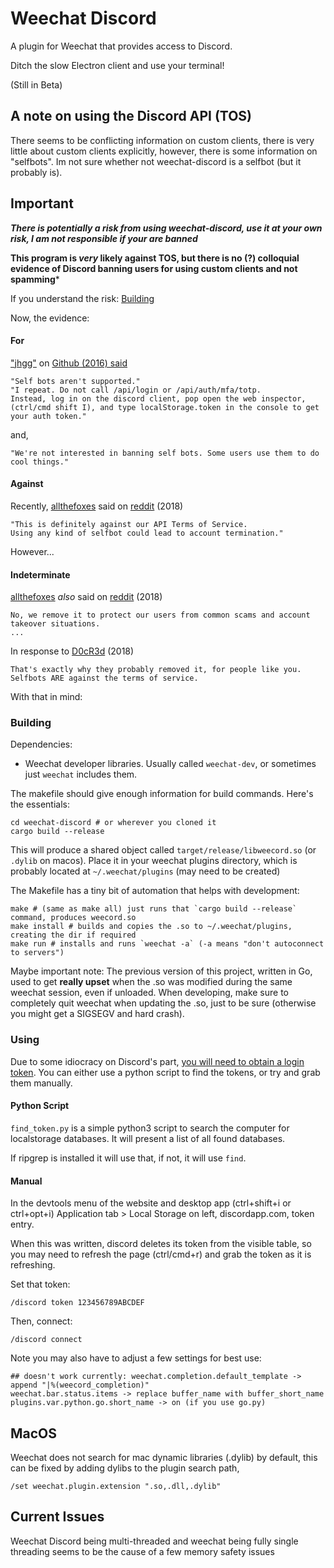 Weechat Discord
===============

A plugin for Weechat that provides access to Discord.

Ditch the slow Electron client and use your terminal!

(Still in Beta)

## A note on using the Discord API (TOS)

There seems to be conflicting information on custom clients, there is very little about custom clients explicitly, however, there is some information on "selfbots". Im not sure whether not weechat-discord is a selfbot (but it probably is).

## Important

***There is potentially a risk from using weechat-discord, use it at your own risk, I am not responsible if your are banned***

**This program is _very_ likely against TOS, but there is no (?) colloquial evidence of Discord banning users for using custom clients and not spamming***

If you understand the risk: <a href="#building">Building</a>

Now, the evidence:

#### For

["jhgg"](https://github.com/jhgg) on [Github (2016) said](https://github.com/discordapp/discord-api-docs/issues/69)

```
"Self bots aren't supported."
"I repeat. Do not call /api/login or /api/auth/mfa/totp. 
Instead, log in on the discord client, pop open the web inspector, (ctrl/cmd shift I), and type localStorage.token in the console to get your auth token."
```

and,
```
"We're not interested in banning self bots. Some users use them to do cool things."
```

#### Against

Recently, [allthefoxes](https://www.reddit.com/user/allthefoxes) said on [reddit](https://www.reddit.com/r/discordapp/comments/9435e8/discord_wont_let_you_have_your_own_token/e3ifppw) (2018)

```
"This is definitely against our API Terms of Service.
Using any kind of selfbot could lead to account termination."
```

However...

#### Indeterminate

[allthefoxes](https://www.reddit.com/user/allthefoxes) _also_ said on [reddit](https://www.reddit.com/r/discordapp/comments/9435e8/discord_wont_let_you_have_your_own_token/e3ifppw) (2018)

```
No, we remove it to protect our users from common scams and account takeover situations.
...
```

In response to [D0cR3d](https://www.reddit.com/user/D0cR3d) (2018)
```
That's exactly why they probably removed it, for people like you. Selfbots ARE against the terms of service.
```

With that in mind:

### Building

Dependencies:

* Weechat developer libraries. Usually called `weechat-dev`, or sometimes just `weechat` includes them.

The makefile should give enough information for build commands. Here's the essentials:

    cd weechat-discord # or wherever you cloned it
    cargo build --release

This will produce a shared object called `target/release/libweecord.so` (or `.dylib` on macos). Place it in your weechat plugins directory, which is probably located at `~/.weechat/plugins` (may need to be created)

The Makefile has a tiny bit of automation that helps with development:

    make # (same as make all) just runs that `cargo build --release` command, produces weecord.so
    make install # builds and copies the .so to ~/.weechat/plugins, creating the dir if required
    make run # installs and runs `weechat -a` (-a means "don't autoconnect to servers")

Maybe important note: The previous version of this project, written in Go, used to get **really upset** when the .so was modified during the same weechat session, even if unloaded. When developing, make sure to completely quit weechat when updating the .so, just to be sure (otherwise you might get a SIGSEGV and hard crash).


### Using

Due to some idiocracy on Discord's part, [you will need to obtain a login token](https://github.com/hammerandchisel/discord-api-docs/issues/69#issuecomment-223886862). 
You can either use a python script to find the tokens, or try and grab them manually.

#### Python Script

`find_token.py` is a simple python3 script to search the computer for localstorage databases. It will present a list of all found databases.

If ripgrep is installed it will use that, if not, it will use `find`.


#### Manual

In the devtools menu of the website and desktop app (ctrl+shift+i or ctrl+opt+i) Application tab > Local Storage on left, discordapp.com, token entry.

When this was written, discord deletes its token from the visible table, so you may need to refresh the page (ctrl/cmd+r) and grab the token as it is refreshing.

Set that token:

    /discord token 123456789ABCDEF

Then, connect:

    /discord connect

Note you may also have to adjust a few settings for best use:

    ## doesn't work currently: weechat.completion.default_template -> append "|%(weecord_completion)"
    weechat.bar.status.items -> replace buffer_name with buffer_short_name
    plugins.var.python.go.short_name -> on (if you use go.py)

## MacOS

Weechat does not search for mac dynamic libraries (.dylib) by default, this can be fixed by adding dylibs to the plugin search path,

```
/set weechat.plugin.extension ".so,.dll,.dylib"
```

## Current Issues
Weechat Discord being multi-threaded and weechat being fully single threading seems to be the cause of a few memory safety issues